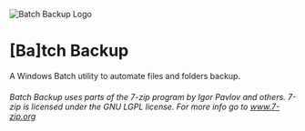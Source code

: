 ![Batch Backup Logo](https://github.com/xmattjus/BaBackup/blob/main/docs/batch_backup_logo.jpg)
# \[Ba\]tch Backup
A Windows Batch utility to automate files and folders backup.

###### Batch Backup uses parts of the 7-zip program by Igor Pavlov and others. 7-zip is licensed under the GNU LGPL license. For more info go to www.7-zip.org
